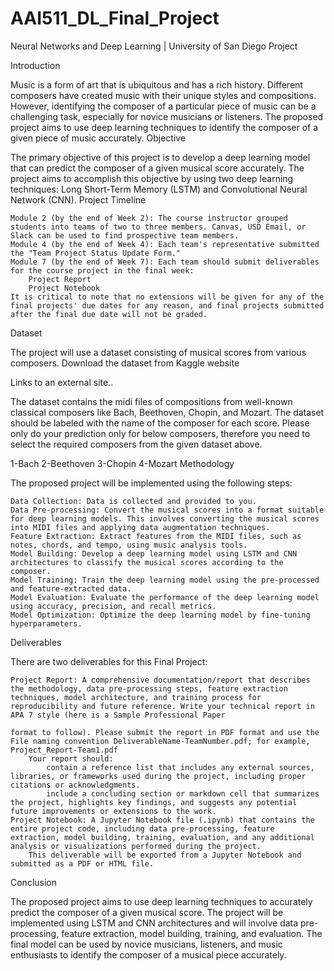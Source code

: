 # AAI511_DL_Final_Project
Neural Networks and Deep Learning | University of San Diego Project


Introduction

Music is a form of art that is ubiquitous and has a rich history. Different composers have created music with their unique styles and compositions. However, identifying the composer of a particular piece of music can be a challenging task, especially for novice musicians or listeners. The proposed project aims to use deep learning techniques to identify the composer of a given piece of music accurately.
Objective

The primary objective of this project is to develop a deep learning model that can predict the composer of a given musical score accurately. The project aims to accomplish this objective by using two deep learning techniques: Long Short-Term Memory (LSTM) and Convolutional Neural Network (CNN).
Project Timeline

    Module 2 (by the end of Week 2): The course instructor grouped students into teams of two to three members. Canvas, USD Email, or Slack can be used to find prospective team members.
    Module 4 (by the end of Week 4): Each team's representative submitted the "Team Project Status Update Form." 
    Module 7 (by the end of Week 7): Each team should submit deliverables for the course project in the final week:
        Project Report
        Project Notebook
    It is critical to note that no extensions will be given for any of the final projects' due dates for any reason, and final projects submitted after the final due date will not be graded.

Dataset

The project will use a dataset consisting of musical scores from various composers. Download the dataset from Kaggle website

Links to an external site..

The dataset contains the midi files of compositions from well-known classical composers like Bach, Beethoven, Chopin, and Mozart. The dataset should be labeled with the name of the composer for each score. Please only do your prediction only for below composers, therefore you need to select the required composers from the given dataset above.

1-Bach
2-Beethoven
3-Chopin
4-Mozart
Methodology

The proposed project will be implemented using the following steps:

    Data Collection: Data is collected and provided to you.
    Data Pre-processing: Convert the musical scores into a format suitable for deep learning models. This involves converting the musical scores into MIDI files and applying data augmentation techniques.
    Feature Extraction: Extract features from the MIDI files, such as notes, chords, and tempo, using music analysis tools.
    Model Building: Develop a deep learning model using LSTM and CNN architectures to classify the musical scores according to the composer.
    Model Training: Train the deep learning model using the pre-processed and feature-extracted data.
    Model Evaluation: Evaluate the performance of the deep learning model using accuracy, precision, and recall metrics.
    Model Optimization: Optimize the deep learning model by fine-tuning hyperparameters.

Deliverables

There are two deliverables for this Final Project:

    Project Report: A comprehensive documentation/report that describes the methodology, data pre-processing steps, feature extraction techniques, model architecture, and training process for reproducibility and future reference. Write your technical report in APA 7 style (here is a Sample Professional Paper 

    format to follow). Please submit the report in PDF format and use the File naming convention DeliverableName-TeamNumber.pdf; for example, Project_Report-Team1.pdf
        Your report should:
            contain a reference list that includes any external sources, libraries, or frameworks used during the project, including proper citations or acknowledgments.
            include a concluding section or markdown cell that summarizes the project, highlights key findings, and suggests any potential future improvements or extensions to the work.
    Project Notebook: A Jupyter Notebook file (.ipynb) that contains the entire project code, including data pre-processing, feature extraction, model building, training, evaluation, and any additional analysis or visualizations performed during the project.
        This deliverable will be exported from a Jupyter Notebook and submitted as a PDF or HTML file.

Conclusion

The proposed project aims to use deep learning techniques to accurately predict the composer of a given musical score. The project will be implemented using LSTM and CNN architectures and will involve data pre-processing, feature extraction, model building, training, and evaluation. The final model can be used by novice musicians, listeners, and music enthusiasts to identify the composer of a musical piece accurately.
